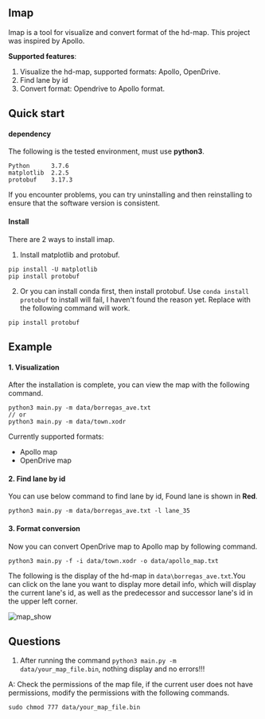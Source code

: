 ## Imap
Imap is a tool for visualize and convert format of the hd-map. This project was inspired by Apollo.

**Supported features**:
1. Visualize the hd-map, supported formats: Apollo, OpenDrive.
2. Find lane by id
3. Convert format: Opendrive to Apollo format.


## Quick start
#### dependency
The following is the tested environment, must use **python3**.
```
Python      3.7.6
matplotlib  2.2.5
protobuf    3.17.3
```
If you encounter problems, you can try uninstalling and then reinstalling to ensure that the software version is consistent.

#### Install
There are 2 ways to install imap.
1. Install matplotlib and protobuf.
```
pip install -U matplotlib
pip install protobuf
```

2. Or you can install conda first, then install protobuf. Use `conda install protobuf` to install will fail, I haven't found the reason yet. Replace with the following command will work.
```
pip install protobuf
```

## Example
#### 1. Visualization
After the installation is complete, you can view the map with the following command.
```
python3 main.py -m data/borregas_ave.txt
// or
python3 main.py -m data/town.xodr
```
Currently supported formats:
* Apollo map
* OpenDrive map

#### 2. Find lane by id
You can use below command to find lane by id, Found lane is shown in **Red**.
```
python3 main.py -m data/borregas_ave.txt -l lane_35
```

#### 3. Format conversion
Now you can convert OpenDrive map to Apollo map by following command.
```
python3 main.py -f -i data/town.xodr -o data/apollo_map.txt
```

The following is the display of the hd-map in `data\borregas_ave.txt`.You can click on the lane you want to display more detail info, which will display the current lane's id, as well as the predecessor and successor lane's id in the upper left corner.

![map_show](doc/img/map_show.jpg)


## Questions
1. After running the command `python3 main.py -m data/your_map_file.bin`, nothing display and no errors!!!

A: Check the permissions of the map file, if the current user does not have permissions, modify the permissions with the following commands.
```
sudo chmod 777 data/your_map_file.bin
```
